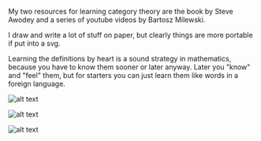 

My two resources for learning category theory are the book by Steve Awodey and a series of youtube videos by Bartosz Milewski.

I draw and write a lot of stuff on paper, but clearly things are more portable if put into a svg.

Learning the definitions by heart is a sound strategy in mathematics, because you have to know them sooner or later anyway. Later you "know" and "feel" them, but for starters you can just learn them like words in a foreign language.

![alt text][product]

![alt text][equalizer]

![alt text][initial_terminal]



[product]: https://github.com/zartstrom/category-theory/src/main/resources/product.svg "Product"
[equalizer]: https://github.com/zartstrom/category-theory/src/main/resources/equalizer.svg "Equalizer"
[initial_terminal]: https://github.com/zartstrom/category-theory/src/main/resources/initial_terminal.svg "Initial & Terminal object"
